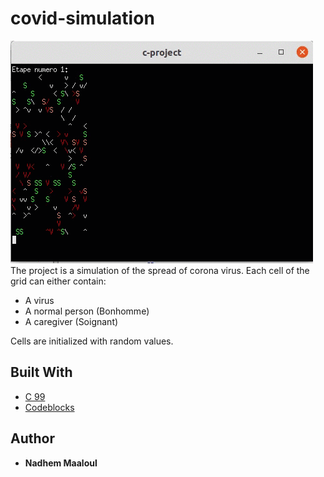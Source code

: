 # covid-simulation
![](simulation.gif)
The project is a simulation of the spread of corona virus.
Each cell of the grid can either contain:
- A virus
- A normal person (Bonhomme)
- A caregiver (Soignant)

Cells are initialized with random values.

## Built With

* [C 99](https://docs.microsoft.com/en-us/cpp/c-language)
* [Codeblocks](http://www.codeblocks.org/)

## Author

* **Nadhem Maaloul**
